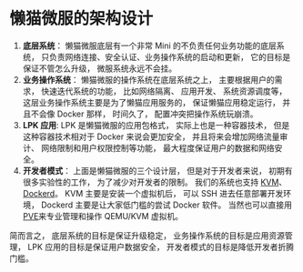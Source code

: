 # 懒猫微服的架构设计

1. **底层系统**： 懒猫微服底层有一个非常 Mini 的不负责任何业务功能的底层系统， 只负责网络连接、安全认证、业务操作系统的启动和更新， 它的目标是保证不管怎么升级， 微服系统永远不会挂。
2. **业务操作系统**： 懒猫微服的操作系统在底层系统之上， 主要根据用户的需求， 快速迭代系统的功能， 比如网络隔离、 应用开发、 系统资源调度等， 这层业务操作系统主要是为了懒猫应用服务的， 保证懒猫应用稳定运行， 并且不会像 Docker 那样， 时间久了， 配置冲突把操作系统玩崩溃。
3. **LPK 应用**: LPK 是懒猫微服的应用包格式， 实际上也是一种容器技术， 但是这种容器技术相对于 Docker 来说会更加安全， 并且将来会增加网络流量审计、 网络限制和用户权限控制等功能， 最大程度保证用户的数据和网络安全。
4. **开发者模式**： 上面是懒猫微服的三个设计层， 但是对于开发者来说， 初期有很多实验性的工作， 为了减少对开发者的限制。 我们的系统也支持 [KVM](https://developer.lazycat.cloud/kvm.html)、 [Dockerd](https://developer.lazycat.cloud/dockerd-support.html)。 KVM 主要是安装一个虚拟机后， 可以 SSH 进去任意部署开发环境， Dockerd 主要是让大家低门槛的尝试 Docker 软件。 当然也可以直接用 [PVE](https://appstore.lazycat.cloud/#/shop/detail/in.zhaoj.webvirtcloud)来专业管理和操作 QEMU/KVM 虚拟机。

简而言之， 底层系统的目标是保证升级稳定， 业务操作系统的目标是应用资源管理， LPK 应用的目标是保证用户数据安全， 开发者模式的目标是降低开发者折腾门槛。
